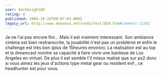 ```yaml
---
user: darkknight88
rating: 4
published: 2009-10-28T00:07:05.000Z
legacy_url: http://www.emunova.net/veda/test/859.htm#comment-12261
---
```

Je ne l'ai pas encore fini... Mais il est vraiment interessant. Son ambiance cinéma est bien restranscrite, la jouabilité n'est pas un problème et enfin le challenge est très bon (plus de 15heures environ). La realisation est au top et la dreamcast montre sa capacité à faire vivre une banlieue de Los Angeles en virtuel. De plus il est semble t'il mieux realisé que sur ps2 donc si vous aimez les jeux d'actions type metal gear ou resident evil , ce headhunter est pour vous.
